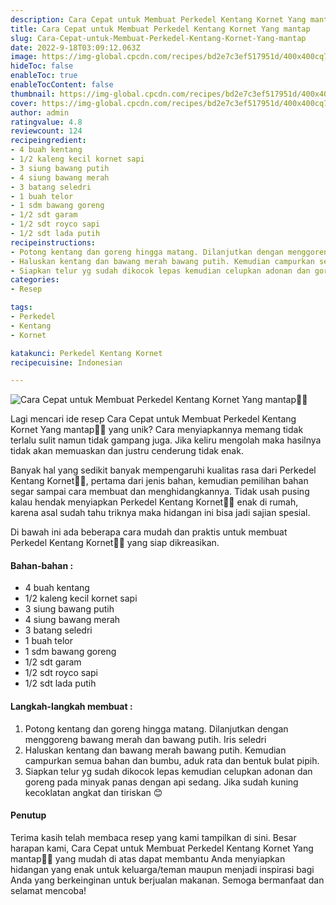 ```yaml
---
description: Cara Cepat untuk Membuat Perkedel Kentang Kornet Yang mantap"
title: Cara Cepat untuk Membuat Perkedel Kentang Kornet Yang mantap
slug: Cara-Cepat-untuk-Membuat-Perkedel-Kentang-Kornet-Yang-mantap
date: 2022-9-18T03:09:12.063Z
image: https://img-global.cpcdn.com/recipes/bd2e7c3ef517951d/400x400cq70/photo.jpg
hideToc: false
enableToc: true
enableTocContent: false
thumbnail: https://img-global.cpcdn.com/recipes/bd2e7c3ef517951d/400x400cq70/photo.jpg
cover: https://img-global.cpcdn.com/recipes/bd2e7c3ef517951d/400x400cq70/photo.jpg
author: admin
ratingvalue: 4.8
reviewcount: 124
recipeingredient:
- 4 buah kentang
- 1/2 kaleng kecil kornet sapi
- 3 siung bawang putih
- 4 siung bawang merah
- 3 batang seledri
- 1 buah telor
- 1 sdm bawang goreng
- 1/2 sdt garam
- 1/2 sdt royco sapi
- 1/2 sdt lada putih
recipeinstructions:
- Potong kentang dan goreng hingga matang. Dilanjutkan dengan menggoreng bawang merah dan bawang putih. Iris seledri
- Haluskan kentang dan bawang merah bawang putih. Kemudian campurkan semua bahan dan bumbu, aduk rata dan bentuk bulat pipih.
- Siapkan telur yg sudah dikocok lepas kemudian celupkan adonan dan goreng pada minyak panas dengan api sedang. Jika sudah kuning kecoklatan angkat dan tiriskan 😊
categories:
- Resep

tags:
- Perkedel
- Kentang
- Kornet

katakunci: Perkedel Kentang Kornet
recipecuisine: Indonesian

---
```


![Cara Cepat untuk Membuat Perkedel Kentang Kornet Yang mantap👩‍🍳](https://img-global.cpcdn.com/recipes/bd2e7c3ef517951d/400x400cq70/photo.jpg)

Lagi mencari ide resep Cara Cepat untuk Membuat Perkedel Kentang Kornet Yang mantap👩‍🍳 yang unik? Cara menyiapkannya memang tidak terlalu sulit namun tidak gampang juga. Jika keliru mengolah maka hasilnya tidak akan memuaskan dan justru cenderung tidak enak.

Banyak hal yang sedikit banyak mempengaruhi kualitas rasa dari Perkedel Kentang Kornet👩‍🍳, pertama dari jenis bahan, kemudian pemilihan bahan segar sampai cara membuat dan menghidangkannya. Tidak usah pusing kalau hendak menyiapkan Perkedel Kentang Kornet👩‍🍳 enak di rumah, karena asal sudah tahu triknya maka hidangan ini bisa jadi sajian spesial.

Di bawah ini ada beberapa cara mudah dan praktis untuk membuat Perkedel Kentang Kornet👩‍🍳 yang siap dikreasikan.

<!--inarticleads1-->

#### Bahan-bahan :

- 4 buah kentang
- 1/2 kaleng kecil kornet sapi
- 3 siung bawang putih
- 4 siung bawang merah
- 3 batang seledri
- 1 buah telor
- 1 sdm bawang goreng
- 1/2 sdt garam
- 1/2 sdt royco sapi
- 1/2 sdt lada putih

<!--inarticleads2-->

#### Langkah-langkah membuat :

1. Potong kentang dan goreng hingga matang. Dilanjutkan dengan menggoreng bawang merah dan bawang putih. Iris seledri
1. Haluskan kentang dan bawang merah bawang putih. Kemudian campurkan semua bahan dan bumbu, aduk rata dan bentuk bulat pipih.
1. Siapkan telur yg sudah dikocok lepas kemudian celupkan adonan dan goreng pada minyak panas dengan api sedang. Jika sudah kuning kecoklatan angkat dan tiriskan 😊

#### Penutup

Terima kasih telah membaca resep yang kami tampilkan di sini. Besar harapan kami, Cara Cepat untuk Membuat Perkedel Kentang Kornet Yang mantap👩‍🍳 yang mudah di atas dapat membantu Anda menyiapkan hidangan yang enak untuk keluarga/teman maupun menjadi inspirasi bagi Anda yang berkeinginan untuk berjualan makanan. Semoga bermanfaat dan selamat mencoba!
